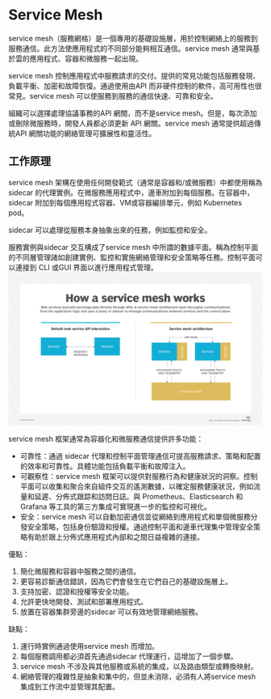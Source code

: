 # Service Mesh
service mesh（服務網格）是一個專用的基礎設施層，用於控制網絡上的服務到服務通信。此方法使應用程式的不同部分能夠相互通信。service mesh 通常與基於雲的應用程式、容器和微服務一起出現。

service mesh 控制應用程式中服務請求的交付。提供的常見功能包括服務發現、負載平衡、加密和故障恢復。通過使用由API 而非硬件控制的軟件，高可用性也很常見。service mesh 可以使服務到服務的通信快速、可靠和安全。

組織可以選擇處理協議事務的API 網關，而不是service mesh。但是，每次添加或刪除微服務時，開發人員都必須更新 API 網關。service mesh 通常提供超過傳統API 網關功能的網絡管理可擴展性和靈活性。
## 工作原理
service mesh 架構在使用任何開發範式（通常是容器和/或微服務）中都使用稱為sidecar 的代理實例。在微服務應用程式中，邊車附加到每個服務。在容器中，sidecar 附加到每個應用程式容器、VM或容器編排單元，例如 Kubernetes pod。

sidecar 可以處理從服務本身抽象出來的任務，例如監控和安全。

服務實例與sidecar 交互構成了service mesh 中所謂的數據平面。稱為控制平面的不同層管理諸如創建實例、監控和實施網絡管理和安全策略等任務。控制平面可以連接到 CLI 或GUI 界面以進行應用程式管理。
![image](./images/serviceMesh.png)

service mesh 框架通常為容器化和微服務通信提供許多功能：
* 可靠性：通過 sidecar 代理和控制平面管理通信可提高服務請求、策略和配置的效率和可靠性。具體功能包括負載平衡和故障注入。
* 可觀察性：service mesh 框架可以提供對服務行為和健康狀況的洞察。控制平面可以收集和聚合來自組件交互的遙測數據，以確定服務健康狀況，例如流量和延遲、分佈式跟踪和訪問日誌。與 Prometheus、Elasticsearch 和Grafana 等工具的第三方集成可實現進一步的監控和可視化。
* 安全：service mesh 可以自動加密通信並從網絡到應用程式和單個微服務分發安全策略，包括身份驗證和授權。通過控制平面和邊車代理集中管理安全策略有助於跟上分佈式應用程式內部和之間日益複雜的連接。

優點：
1. 簡化微服務和容器中服務之間的通信。
2. 更容易診斷通信錯誤，因為它們會發生在它們自己的基礎設施層上。
3. 支持加密、認證和授權等安全功能。
4. 允許更快地開發、測試和部署應用程式。
5. 放置在容器集群旁邊的sidecar 可以有效地管理網絡服務。

缺點：
1. 運行時實例通過使用service mesh 而增加。
2. 每個服務調用都必須首先通過sidecar 代理運行，這增加了一個步驟。
3. service mesh 不涉及與其他服務或系統的集成，以及路由類型或轉換映射。
4. 網絡管理的複雜性是抽象和集中的，但並未消除，必須有人將service mesh 集成到工作流中並管理其配置。
